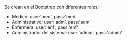 Se crean en el Bootstrap con diferentes roles:

  * Medico: user:'med', pass:'med'
  * Administrativo: user:'adm', pass:'adm'
  * Enfermera: user:'enf', pass:'enf'
  * Administrador del sistema: user:'admin', pass:'admin'